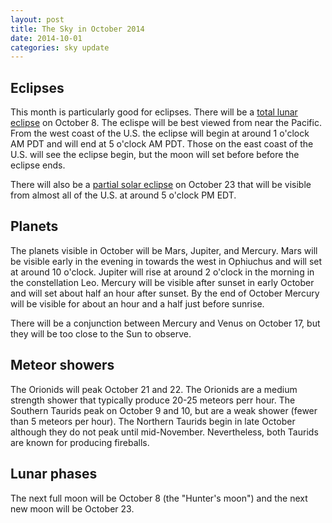 ```yaml
---
layout: post
title: The Sky in October 2014
date: 2014-10-01
categories: sky update
---
```


## Eclipses

This month is particularly good for eclipses.  There will be a [total lunar
eclipse](http://eclipse.gsfc.nasa.gov/OH/OH2014.html#LE2014Oct08T) on
October 8.  The eclispe will be best viewed from near the Pacific.  From the
west coast of the U.S. the eclipse will begin at around 1 o'clock AM PDT and
will end at 5 o'clock AM PDT.  Those on the east coast of the U.S. will see
the eclipse begin, but the moon will set before before the eclipse ends.

There will also be a [partial solar
eclipse](http://eclipse.gsfc.nasa.gov/OH/OH2014.html#SE2014Oct23P) on
October 23 that will be visible from almost all of the U.S. at around 5
o'clock PM EDT.  

## Planets

The planets visible in October will be Mars, Jupiter, and Mercury.  Mars
will be visible early in the evening in towards the west in Ophiuchus and
will set at around 10 o'clock.  Jupiter will rise at around 2 o'clock in the
morning in the constellation Leo.  Mercury will be visible after sunset in
early October and will set about half an hour after sunset.  By the end of
October Mercury will be visible for about an hour and a half just before
sunrise. 

There will be a conjunction between Mercury and Venus on October 17, but
they will be too close to the Sun to observe. 

## Meteor showers

The Orionids will peak October 21 and 22.  The Orionids are a medium
strength shower that typically produce 20-25 meteors perr hour.  The
Southern Taurids peak on October 9 and 10, but are a weak shower (fewer than
5 meteors per hour).  The Northern Taurids begin in late October although
they do not peak until mid-November.  Nevertheless, both Taurids are known
for producing fireballs. 

## Lunar phases

The next full moon will be October 8 (the "Hunter's moon") and the next new
moon will be October 23.
